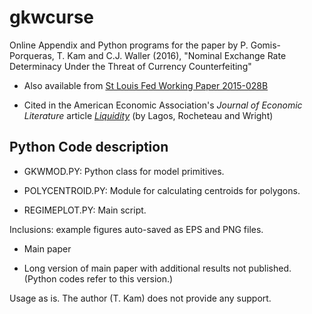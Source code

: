gkwcurse
=========

Online Appendix and Python programs for the paper by P. Gomis-Porqueras, T. Kam and C.J. Waller (2016), "Nominal Exchange Rate Determinacy Under the Threat of Currency Counterfeiting"

* Also available from [St Louis Fed Working Paper 2015-028B](https://research.stlouisfed.org/wp/more/2015-028)

* Cited in the American Economic Association's *Journal of Economic Literature* article [*Liquidity*](https://www.aeaweb.org/articles?id=10.1257/jel.20141195&&from=f) (by Lagos, Rocheteau and Wright)

Python Code description
-----------------------

* GKWMOD.PY: Python class for model primitives.

* POLYCENTROID.PY: Module for calculating centroids for polygons.

* REGIMEPLOT.PY: Main script.

Inclusions: example figures auto-saved as EPS and PNG files.

* Main paper

* Long version of main paper with additional results not published. (Python codes refer to this version.)

Usage as is. The author (T. Kam) does not provide any support.
